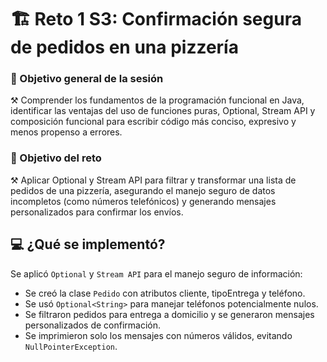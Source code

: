 # 🏗️ Reto 1 S3: Confirmación segura de pedidos en una pizzería

### 🎯 Objetivo general de la sesión
⚒️ Comprender los fundamentos de la programación funcional en Java, identificar las ventajas del uso de funciones puras, Optional, Stream API y composición funcional para escribir código más conciso, expresivo y menos propenso a errores.

### 🎯 Objetivo del reto
⚒️ Aplicar Optional y Stream API para filtrar y transformar una lista de pedidos de una pizzería, asegurando el manejo seguro de datos incompletos (como números telefónicos) y generando mensajes personalizados para confirmar los envíos.

## 💻 ¿Qué se implementó?
Se aplicó `Optional` y `Stream API` para el manejo seguro de información:
- Se creó la clase `Pedido` con atributos cliente, tipoEntrega y teléfono.
- Se usó `Optional<String>` para manejar teléfonos potencialmente nulos.
- Se filtraron pedidos para entrega a domicilio y se generaron mensajes personalizados de confirmación.
- Se imprimieron solo los mensajes con números válidos, evitando `NullPointerException`.
